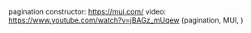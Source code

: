 pagination constructor: https://mui.com/
video: https://www.youtube.com/watch?v=jBAGz_mUqew (pagination, MUI, )
